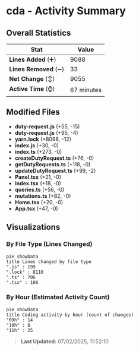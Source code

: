 # cda - Activity Summary 

## Overall Statistics

| Stat                   | Value                                                             |
| ---------------------- | ----------------------------------------------------------------- |
| **Lines Added** (➕)   | 9088                                          |
| **Lines Removed** (➖) | 33                                        |
| **Net Change** (↕)    | 9055                |
| **Active Time** (⌚)   | 67 minutes |


## Modified Files
- **duty-request.js** (+55, -15)
- **duty-request.js** (+95, -4)
- **yarn.lock** (+8098, -12)
- **index.js** (+30, -0)
- **index.ts** (+273, -0)
- **createDutyRequest.ts** (+76, -0)
- **getDutyRequests.ts** (+118, -0)
- **updateDutyRequest.ts** (+99, -2)
- **Panel.tsx** (+21, -0)
- **index.tsx** (+18, -0)
- **queries.ts** (+56, -0)
- **mutations.ts** (+82, -0)
- **Home.tsx** (+20, -0)
- **App.tsx** (+47, -0)

## Visualizations

### By File Type (Lines Changed)

```mermaid
pie showData
title Lines changed by file type
".js" : 199
".lock" : 8110
".ts" : 706
".tsx" : 106
```

### By Hour (Estimated Activity Count)

```mermaid
pie showData
title Coding activity by hour (count of changes)
"09h" : 14
"10h" : 8
"11h" : 25
```


> **Last Updated:** 07/02/2025, 11:52:10